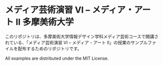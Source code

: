 # メディア芸術演習 VI – メディア・アート II 多摩美術大学

このリポジトリは、多摩美術大学情報デザイン学科メディア芸術コースで開講されている、「メディア芸術演習 VI – メディア・アート II」の授業のサンプルファイルを配布するためのリポジトリです。

All examples are distributed under the MIT License.